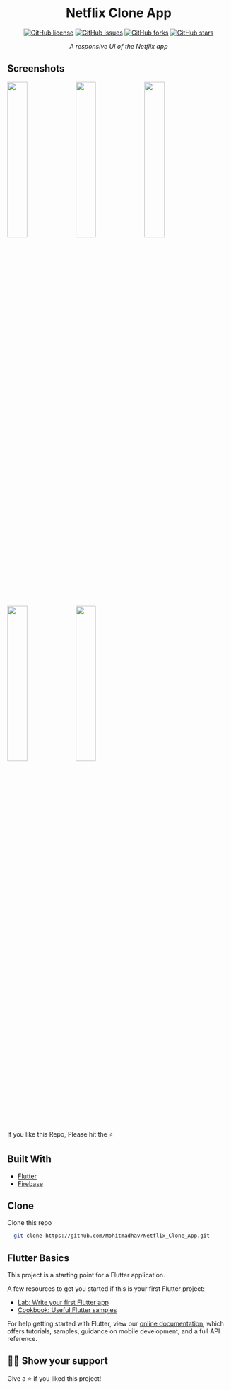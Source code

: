 <h1 align="center">Netflix Clone App</h1>
<div align="center">
<a href="https://github.com/Mohitmadhav/Netflix_Clone_App/blob/main/LICENSE"><img alt="GitHub license" src="https://img.shields.io/github/license/Mohitmadhav/Netflix_Clone_App?label=Licence"></a>
<a href="https://github.com/Mohitmadhav/Netflix_Clone_App/issues"><img alt="GitHub issues" src="https://img.shields.io/github/issues/Mohitmadhav/Netflix_Clone_App"></a>
  <a href="https://github.com/Mohitmadhav/Netflix_Clone_App/network"><img alt="GitHub forks" src="https://img.shields.io/github/forks/Mohitmadhav/Netflix_Clone_App"></a>
  <a href="https://github.com/Mohitmadhav/Netflix_Clone_App/stargazers"><img alt="GitHub stars" src="https://img.shields.io/github/stars/Mohitmadhav/Netflix_Clone_App"></a>
</div>
<p align="center"><i>A responsive UI of the Netflix app</i></p>

## Screenshots
 <p float="Center">
 <img align = "center"src="https://user-images.githubusercontent.com/59333817/104824124-4b23fe00-5875-11eb-8cce-5bbd3e85cc0b.png" width="30%" height="30%" />
 <img align = "center" src="https://user-images.githubusercontent.com/59333817/104824134-65f67280-5875-11eb-8bba-2278e39fdd0c.png" width="30%" height="30%" />
 <img align = "center" src="https://user-images.githubusercontent.com/59333817/104824146-7870ac00-5875-11eb-8d24-514401353296.png" width="30%" height="30%" />
 </p>
 <p>
 <img align = "center" src="https://user-images.githubusercontent.com/59333817/104824162-9c33f200-5875-11eb-8dd1-6e71f8362f8e.png" width="30%" height="30%" />
 <img align = "center" src="https://user-images.githubusercontent.com/59333817/104824174-ac4bd180-5875-11eb-9bfe-726d25f59033.png" width="30%" height="30%" />
  </p>

If you like this Repo, Please hit the :star:

## Built With

* [Flutter](https://flutter.dev/)
* [Firebase](https://firebase.google.com/)

## Clone

Clone this repo
 ```sh
   git clone https://github.com/Mohitmadhav/Netflix_Clone_App.git
   ```

## Flutter Basics

This project is a starting point for a Flutter application.

A few resources to get you started if this is your first Flutter project:

- [Lab: Write your first Flutter app](https://flutter.dev/docs/get-started/codelab)
- [Cookbook: Useful Flutter samples](https://flutter.dev/docs/cookbook)

For help getting started with Flutter, view our
[online documentation](https://flutter.dev/docs), which offers tutorials,
samples, guidance on mobile development, and a full API reference.

## :man_astronaut: Show your support

Give a ⭐️ if you liked this project!
